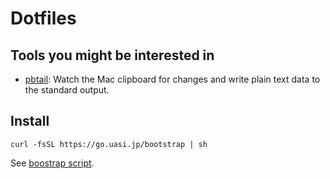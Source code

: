# Dotfiles

## Tools you might be interested in

- [pbtail](../.local/bin/pbtail): Watch the Mac clipboard for changes and write plain text data to the standard output.

## Install

```
curl -fsSL https://go.uasi.jp/bootstrap | sh
```

See [boostrap script](../.local/opt/dotfiles-tools/bin/bootstrap).
